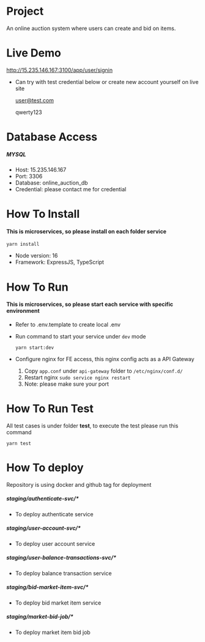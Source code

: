 # Project
An online auction system where users can create and bid on items.

# Live Demo
http://15.235.146.167:3100/app/user/signin

- Can try with test credential below or create new account yourself on live site

  user@test.com

  qwerty123

# Database Access
##### MYSQL
- Host: 15.235.146.167
- Port: 3306
- Database: online_auction_db
- Credential: please contact me for credential

# How To Install
#### This is microservices, so please install on each folder service
`yarn install`

- Node version: 16
- Framework: ExpressJS, TypeScript

# How To Run
#### This is microservices, so please start each service with specific environment

- Refer to .env.template to create local .env
- Run command to start your service under `dev` mode

  `yarn start:dev`

- Configure nginx for FE access, this nginx config acts as a API Gateway
  1. Copy `app.conf` under `api-gateway` folder to `/etc/nginx/conf.d/`
  2. Restart nginx `sudo service nginx restart`
  3. Note: please make sure your port

# How To Run Test
All test cases is under folder __test__, to execute the test please run this command

`yarn test`

# How To deploy
Repository is using docker and github tag for deployment

##### staging/authenticate-svc/*
- To deploy authenticate service

##### staging/user-account-svc/*
- To deploy user account service

##### staging/user-balance-transactions-svc/*
- To deploy balance transaction service

##### staging/bid-market-item-svc/*
- To deploy bid market item service

##### staging/market-bid-job/*
- To deploy market item bid job

